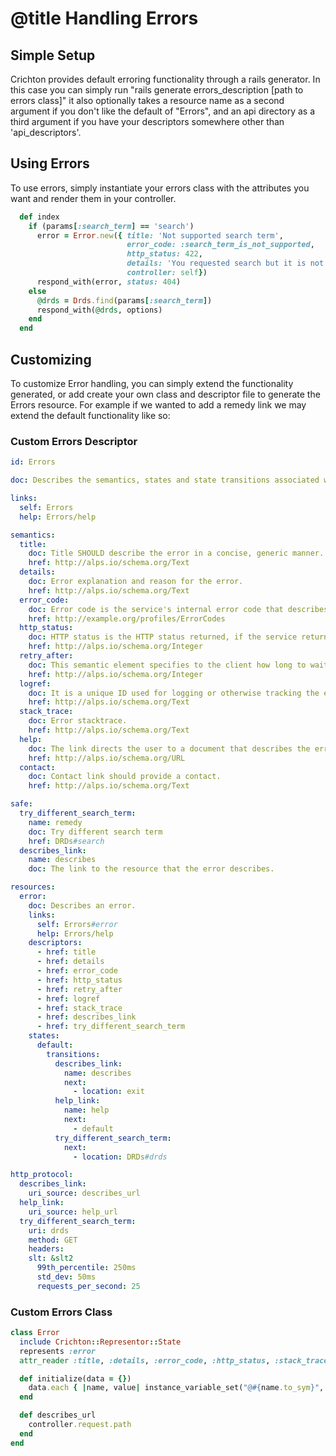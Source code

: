 # @title Handling Errors

## Simple Setup
Crichton provides default erroring functionality through a rails generator.  In this case you can simply run
"rails generate errors_description [path to errors class]"  it also optionally takes a resource name as a second
argument if you don't like the default of "Errors", and an api directory as a third argument if you have your
descriptors somewhere other than 'api_descriptors'.

## Using Errors
To use errors, simply instantiate your errors class with the attributes you want and render them in your controller.

```ruby
  def index
    if (params[:search_term] == 'search')
      error = Error.new({ title: 'Not supported search term',
                          error_code: :search_term_is_not_supported,
                          http_status: 422,
                          details: 'You requested search but it is not a valid search_term',
                          controller: self})
      respond_with(error, status: 404)
    else
      @drds = Drds.find(params[:search_term])
      respond_with(@drds, options)
    end
  end
```

## Customizing
To customize Error handling, you can simply extend the functionality generated, or add create your own class and
 descriptor file to generate the Errors resource.  For example if we wanted to add a remedy link we may extend the
 default functionality like so:
 
 ### Custom Errors Descriptor
 ```yaml
 id: Errors
 
 doc: Describes the semantics, states and state transitions associated with Errors.
 
 links:
   self: Errors
   help: Errors/help
 
 semantics:
   title:
     doc: Title SHOULD describe the error in a concise, generic manner.
     href: http://alps.io/schema.org/Text
   details:
     doc: Error explanation and reason for the error.
     href: http://alps.io/schema.org/Text
   error_code:
     doc: Error code is the service's internal error code that describes the error.
     href: http://example.org/profiles/ErrorCodes
   http_status:
     doc: HTTP status is the HTTP status returned, if the service returned one.
     href: http://alps.io/schema.org/Integer
   retry_after:
     doc: This semantic element specifies to the client how long to wait before making another request.
     href: http://alps.io/schema.org/Integer
   logref:
     doc: It is a unique ID used for logging or otherwise tracking the error.
     href: http://alps.io/schema.org/Text
   stack_trace:
     doc: Error stacktrace.
     href: http://alps.io/schema.org/Text
   help:
     doc: The link directs the user to a document that describes the error.
     href: http://alps.io/schema.org/URL
   contact:
     doc: Contact link should provide a contact.
     href: http://alps.io/schema.org/Text
 
 safe:
   try_different_search_term:
     name: remedy
     doc: Try different search term
     href: DRDs#search
   describes_link:
     name: describes
     doc: The link to the resource that the error describes.
 
 resources:
   error:
     doc: Describes an error.
     links:
       self: Errors#error
       help: Errors/help
     descriptors:
       - href: title
       - href: details
       - href: error_code
       - href: http_status
       - href: retry_after
       - href: logref
       - href: stack_trace
       - href: describes_link
       - href: try_different_search_term
     states:
       default:
         transitions:
           describes_link:
             name: describes
             next:
               - location: exit
           help_link:
             name: help
             next:
               - default
           try_different_search_term:
             next:
               - location: DRDs#drds
 
 http_protocol:
   describes_link:
     uri_source: describes_url
   help_link:
     uri_source: help_url
   try_different_search_term:
     uri: drds
     method: GET
     headers:
     slt: &slt2
       99th_percentile: 250ms
       std_dev: 50ms
       requests_per_second: 25
 ```
 
 ### Custom Errors Class
 ```ruby
 class Error
   include Crichton::Representor::State
   represents :error
   attr_reader :title, :details, :error_code, :http_status, :stack_trace, :controller
 
   def initialize(data = {})
     data.each { |name, value| instance_variable_set("@#{name.to_sym}", value) }
   end
 
   def describes_url
     controller.request.path
   end
 end
 ```

 